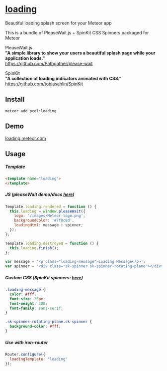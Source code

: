 # [loading](https://loading.meteor.com)

Beautiful loading splash screen for your Meteor app

This is a bundle of PleaseWait.js + SpinKit CSS Spinners packaged for Meteor

PleaseWait.js<br>
**"A simple library to show your users a beautiful splash page while your application loads."**<br>
https://github.com/Pathgather/please-wait

SpinKit<br>
**"A collection of loading indicators animated with CSS."**<br>
https://github.com/tobiasahlin/SpinKit

## Install
```
meteor add pcel:loading
```

## Demo
[loading.meteor.com](https://loading.meteor.com)


## Usage

##### Template
```html
<template name="loading">
</template>
```

##### JS (pleaseWait demo/docs [here](http://pathgather.github.io/please-wait/))
```js
Template.loading.rendered = function () {
  this.loading = window.pleaseWait({
    logo: '/images/Meteor-logo.png',
    backgroundColor: '#7f8c8d',
    loadingHtml: message + spinner;
  });
};

Template.loading.destroyed = function () {
  this.loading.finish();
};

var message = '<p class="loading-message">Loading Message</p>';
var spinner = '<div class="sk-spinner sk-spinner-rotating-plane"></div>'
```

##### Custom CSS (SpinKit spinners: [here](http://tobiasahlin.com/spinkit/))
```css
.loading-message {
  color: #fff;
  font-size: 25px;
  font-weight: 300;
  font-family: sans-serif;
}

.sk-spinner-rotating-plane.sk-spinner {
  background-color: #fff;
}
```

##### Use with iron-router
```js
Router.configure({
  loadingTemplate: 'loading'
});
```
